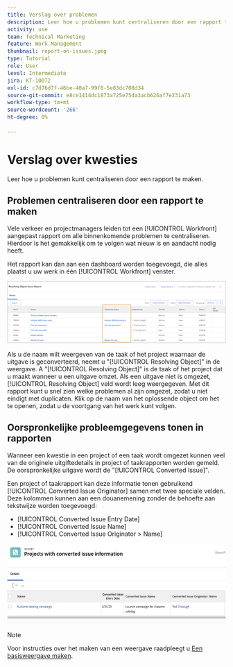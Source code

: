 ```yaml
---
title: Verslag over problemen
description: Leer hoe u problemen kunt centraliseren door een rapport te maken.
activity: use
team: Technical Marketing
feature: Work Management
thumbnail: report-on-issues.jpeg
type: Tutorial
role: User
level: Intermediate
jira: KT-10072
exl-id: c7d76d7f-46be-40a7-99f8-5e83dc708d34
source-git-commit: e8ce1414dc1873a725e75da3acb626af7e231a73
workflow-type: tm+mt
source-wordcount: '266'
ht-degree: 0%

---
```


# Verslag over kwesties

Leer hoe u problemen kunt centraliseren door een rapport te maken.

## Problemen centraliseren door een rapport te maken

Vele verkeer en projectmanagers leiden tot een [!UICONTROL Workfront] aangepast rapport om alle binnenkomende problemen te centraliseren. Hierdoor is het gemakkelijk om te volgen wat nieuw is en aandacht nodig heeft.

Het rapport kan dan aan een dashboard worden toegevoegd, die alles plaatst u uw werk in één [!UICONTROL Workfront] venster.

![Een afbeelding van de [!UICONTROL Resolving Object] kolom van een uitgifterapport.](assets/18-resolving-object-report.png)

Als u de naam wilt weergeven van de taak of het project waarnaar de uitgave is geconverteerd, neemt u &quot;[!UICONTROL Resolving Object]&quot; in de weergave. A &quot;[!UICONTROL Resolving Object]&quot; is de taak of het project dat u maakt wanneer u een uitgave omzet. Als een uitgave niet is omgezet, [!UICONTROL Resolving Object] veld wordt leeg weergegeven. Met dit rapport kunt u snel zien welke problemen al zijn omgezet, zodat u niet eindigt met duplicaten. Klik op de naam van het oplossende object om het te openen, zodat u de voortgang van het werk kunt volgen.

## Oorspronkelijke probleemgegevens tonen in rapporten

Wanneer een kwestie in een project of een taak wordt omgezet kunnen veel van de originele uitgiftedetails in project of taakrapporten worden gemeld. De oorspronkelijke uitgave wordt de &quot;[!UICONTROL Converted Issue]&quot;.

Een project of taakrapport kan deze informatie tonen gebruikend [!UICONTROL Converted Issue Originator] samen met twee speciale velden. Deze kolommen kunnen aan een douanemening zonder de behoefte aan tekstwijze worden toegevoegd:

* [!UICONTROL Converted Issue Entry Date]
* [!UICONTROL Converted Issue Name]
* [!UICONTROL Converted Issue Originator > Name]

![Een afbeelding van rapportgegevens voor uitgaven.](assets/19-text-mode-reporting-for-issues.png)

>[!NOTE]
>
>Voor instructies over het maken van een weergave raadpleegt u [Een basisweergave maken](https://experienceleague.adobe.com/docs/workfront-learn/tutorials-workfront/reporting/basic-reporting/create-a-basic-view.html?lang=en).

